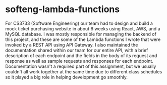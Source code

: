 # softeng-lambda-functions
For CS3733 (Software Engineering) our team had to design and build a mock ticket purchasing website in about 6 weeks using React, AWS, and a MySQL database. I was mostly responsible for managing the backend of this project, and these are some of the Lambda functions I wrote that were invoked by a REST API using API Gateway. I also maintained the documentation shared within our team for our entire API, with a brief description of each endpoint and the fields in the body of its request and response as well as sample requests and responses for each endpoint. Documentation wasn't a required part of this assignment, but we usually couldn't all work together at the same time due to different class schedules so it played a big role in helping development go smoothly.

